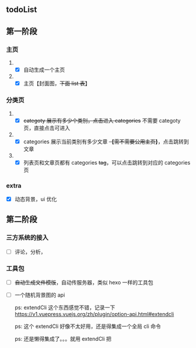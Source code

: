 ## todoList

## 第一阶段

### 主页

1. - [x] 自动生成一个主页
2. - [x] 主页【封面图，~~下面 list 表~~】

### 分类页

1. - [x] ~~categoty 展示有多少个类别，点击进入 categories~~ 不需要 categoty 页，直接点击可进入
2. - [x] categories 展示当前类别有多少文章 ~~【需不需要公用主页】~~，点击跳转到文章
3. - [x] 列表页和文章页都有 categories ~~tag~~，可以点击跳转到对应的 categories 页

### extra

- [x] 动态背景，ui 优化

## 第二阶段

### 三方系统的接入

- [ ] 评论，分析，

### 工具包

- [ ] ~~自动生成文件模版~~，自动传服务器，类似 hexo 一样的工具包
- [ ] 一个随机背景图的 api

  ps: extendCli 这个东西感觉不错，记录一下 https://v1.vuepress.vuejs.org/zh/plugin/option-api.html#extendcli

  ps: 这个 extendCli 好像不太好用，还是得集成一个全局 cli 命令

  ps: 还是懒得集成了。。。就用 extendCli 把

